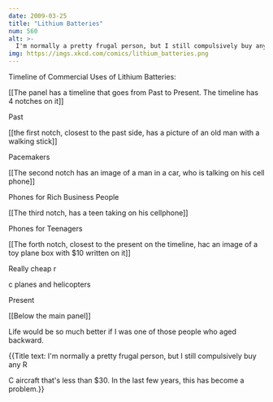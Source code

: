 ```yaml
---
date: 2009-03-25
title: "Lithium Batteries"
num: 560
alt: >-
  I'm normally a pretty frugal person, but I still compulsively buy any R/C aircraft that's less than $30.  In the last few years, this has become a problem.
img: https://imgs.xkcd.com/comics/lithium_batteries.png
---
```

Timeline of Commercial Uses of Lithium Batteries:

[[The panel has a timeline that goes from Past to Present. The timeline has 4 notches on it]]

Past

[[the first notch, closest to the past side, has a picture of an old man with a walking stick]]

Pacemakers

[[The second notch has an image of a man in a car, who is talking on his cell phone]]

Phones for Rich Business People

[[The third notch, has a teen taking on his cellphone]]

Phones for Teenagers

[[The forth notch, closest to the present on the timeline, hac an image of a toy plane box with $10 written on it]]

Really cheap r

c planes and helicopters

Present

[[Below the main panel]]

Life would be so much better if I was one of those people who aged backward. 

{{Title text: I'm normally a pretty frugal person, but I still compulsively buy any R

C aircraft that's less than $30.  In the last few years, this has become a problem.}}